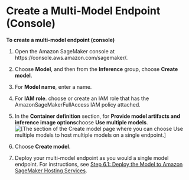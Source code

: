 # Create a Multi\-Model Endpoint \(Console\)<a name="create-multi-model-endpoint-console"></a>

**To create a multi\-model endpoint \(console\)**

1. Open the Amazon SageMaker console at https://console\.aws\.amazon\.com/sagemaker/\.

1. Choose **Model**, and then from the **Inference** group, choose **Create model**\. 

1. For **Model name**, enter a name\.

1. For **IAM role**\. choose or create an IAM role that has the AmazonSageMakerFullAccess IAM policy attached\. 

1.  In the **Container definition** section, for **Provide model artifacts and inference image options**choose **Use multiple models**\.  
![\[The section of the Create model page where you can choose Use multiple models to host multiple models on a single endpoint.\]](http://docs.aws.amazon.com/sagemaker/latest/dg/images/mme-create-model-ux-2.PNG)

1. Choose **Create model**\.

1. Deploy your multi\-model endpoint as you would a single model endpoint\. For instructions, see [Step 6\.1: Deploy the Model to Amazon SageMaker Hosting Services](ex1-deploy-model.md)\.